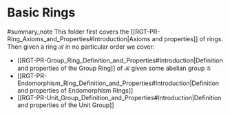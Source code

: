 # Basic Rings
#summary_note 
This folder first covers the [[RGT-PR-Ring_Axioms_and_Properties#Introduction|Axioms and properties]] of rings.
Then given a ring $\mathcal{R}$ in no particular order we cover: 
- [[RGT-PR-Group_Ring_Definition_and_Properties#Introduction|Definition and properties of the Group Ring]] of $\mathcal{R}$ given some abelian group $\mathcal{G}$
- [[RGT-PR-Endomorphism_Ring_Definition_and_Properties#Introduction|Definition and properties of Endomorphism Rings]]
- [[RGT-PR-Unit_Group_Definition_and_Properties#Introduction|Definition and properties of the Unit Group]]
